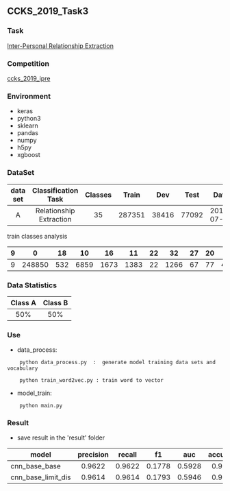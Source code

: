 ## CCKS_2019_Task3

### Task

[Inter-Personal Relationship Extraction](https://github.com/guangxush/CCKS2019_Task3/blob/master/documents/CCKS2019-eval-task3.pdf)

### Competition

[ccks_2019_ipre](https://www.biendata.com/competition/ccks_2019_ipre/)

### Environment
- keras
- python3
- sklearn
- pandas
- numpy
- h5py
- xgboost


### DataSet

|data set|Classification Task|Classes|Train|Dev|Test|Date|
|:---:|:---:|:----:|:--:|:--:|:--:|:--:|
|A|Relationship Extraction|35|287351|38416|77092|2019-07-25|

train classes analysis

| 9 | 0      | 18  | 10   | 16   | 11   | 22 | 32   | 27 | 20 | 8  | 15 | 31   | 33   | 12   | 31 | 5   | 4    | 10 | 25 | 31 | 7   | 17  | 19  | 30   | 1    | 28 | 21 | 29  | 13  | 6  | 3   | 24 | 34  | 23  | 14 | 2   | 26  |
|---|--------|-----|------|------|------|----|------|----|----|----|----|------|------|------|----|-----|------|----|----|----|-----|-----|-----|------|------|----|----|-----|-----|----|-----|----|-----|-----|----|-----|-----|
| 9 | 248850 | 532 | 6859 | 1673 | 1383 | 22 | 1266 | 67 | 77 | 40 | 19 | 1263 | 2900 | 2627 | 4  | 245 | 5513 | 33 | 13 | 1  | 291 | 637 | 805 | 1610 | 8135 | 24 | 77 | 165 | 830 | 69 | 183 | 30 | 547 | 158 | 46 | 218 | 119 |

### Data Statistics

|Class A|Class B|
|:---:|:---:|
|50%|50%|

### Use

- data_process:
```
    python data_process.py  :  generate model training data sets and vocabulary

    python train_word2vec.py : train word to vector

```

- model_train:
```
    python main.py

```

### Result

- save result in the 'result' folder


|model|precision|recall|f1|auc|accuracy|A Test|
|---------|:---:|:----:|:--:|:--:|:--:|:--:|
|cnn_base_base|0.9622|0.9622|0.1778|0.5928|0.9622|0.17811|
|cnn_base_limit_dis|0.9614|0.9614|0.1793|0.5946|0.9614|0.16864|



